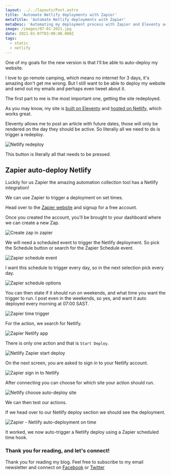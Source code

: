 ```yaml
---
layout: ../../layouts/Post.astro
title: 'Automate Netlify deployments with Zapier'
metaTitle: 'Automate Netlify deployments with Zapier'
metaDesc: 'Automating my deployment process with Zapier and Eleventy actions.'
image: /images/07-01-2021.jpg
date: 2021-01-07T03:00:00.000Z
tags:
  - static
  - netlify
---
```


One of my goals for the new version is that I'll be able to auto-deploy my website.

I love to go remote camping, which means no internet for 3 days, it's amazing don't get me wrong.
But I still want to be able to deploy my website and send out my emails and perhaps even tweet about it.

The first part to me is the most important one, getting the site redeployed.

As you may know, my site is [built on Eleventy](https://daily-dev-tips.com/posts/building-a-static-blog-with-11ty/) and [hosted on Netlify](https://daily-dev-tips.com/posts/hosting-a-static-blog-on-netlify/), which works great.

Eleventy allows me to post an article with future dates, those will only be rendered on the day they should be active. So literally all we need to do is trigger a redeploy.

![Netlify redeploy](https://cdn.hashnode.com/res/hashnode/image/upload/v1609567189220/a42i8FGWk.png)

This button is literally all that needs to be pressed.

## Zapier auto-deploy Netlify

Luckily for us Zapier the amazing automation collection tool has a Netlify integration!

We can use Zapier to trigger a deployment on set times.

Head over to the [Zapier website](https://zapier.com/) and signup for a free account.

Once you created the account, you'll be brought to your dashboard where we can create a new Zap.

![Create zap in zapier](https://cdn.hashnode.com/res/hashnode/image/upload/v1609567516009/PY9V1Eq0d.png)

We will need a scheduled event to trigger the Netlify deployment.
So pick the Schedule button or search for the Zapier Schedule event.

![Zapier schedule event](https://cdn.hashnode.com/res/hashnode/image/upload/v1609567658161/1dGxwlLE0.png)

I want this schedule to trigger every day, so in the next selection pick every day.

![Zapier schedule options](https://cdn.hashnode.com/res/hashnode/image/upload/v1609567713865/Oy4jcGGMg.png)

You can then state if it should run on weekends, and what time you want the trigger to run.
I post even in the weekends, so yes, and want it auto deployed every morning at 07:00 SAST.

![Zapier time trigger](https://cdn.hashnode.com/res/hashnode/image/upload/v1609567874544/WahJLUlR1.png)

For the action, we search for Netlify.

![Zapier Netlify app](https://cdn.hashnode.com/res/hashnode/image/upload/v1609567938729/933Vy0ZYX.png)

There is only one action and that is `Start Deploy`.

![Netlify Zapier start deploy](https://cdn.hashnode.com/res/hashnode/image/upload/v1609568012831/2ZjGOEeCR.png)

On the next screen, you are asked to sign in to your Netlify account.

![Zapier sign in to Netlify](https://cdn.hashnode.com/res/hashnode/image/upload/v1609568079520/_S1y8yBjR.png)

After connecting you can choose for which site your action should run.

![Netlify choose auto-deploy site](https://cdn.hashnode.com/res/hashnode/image/upload/v1609568159033/ihsxhDXAm.png)

We can then test our actions.

If we head over to our Netlify deploy section we should see the deployment.

![Zapier - Netlify auto-deployment on time](https://cdn.hashnode.com/res/hashnode/image/upload/v1609568246025/SRa6b8q94.png)

It worked, we now auto-trigger a Netlify deploy using a Zapier scheduled time hook.

### Thank you for reading, and let's connect!

Thank you for reading my blog. Feel free to subscribe to my email newsletter and connect on [Facebook](https://www.facebook.com/DailyDevTipsBlog) or [Twitter](https://twitter.com/DailyDevTips1)
